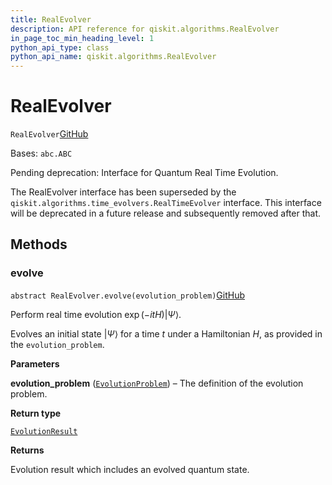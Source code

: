 ```yaml
---
title: RealEvolver
description: API reference for qiskit.algorithms.RealEvolver
in_page_toc_min_heading_level: 1
python_api_type: class
python_api_name: qiskit.algorithms.RealEvolver
---
```


# RealEvolver

<span id="qiskit.algorithms.RealEvolver" />

`RealEvolver`[GitHub](https://github.com/qiskit/qiskit/tree/stable/0.39/qiskit/algorithms/evolvers/real_evolver.py "view source code")

Bases: `abc.ABC`

Pending deprecation: Interface for Quantum Real Time Evolution.

The RealEvolver interface has been superseded by the `qiskit.algorithms.time_evolvers.RealTimeEvolver` interface. This interface will be deprecated in a future release and subsequently removed after that.

## Methods

### evolve

<span id="qiskit.algorithms.RealEvolver.evolve" />

`abstract RealEvolver.evolve(evolution_problem)`[GitHub](https://github.com/qiskit/qiskit/tree/stable/0.39/qiskit/algorithms/evolvers/real_evolver.py "view source code")

Perform real time evolution $\exp(-i t H)|\Psi\rangle$.

Evolves an initial state $|\Psi\rangle$ for a time $t$ under a Hamiltonian $H$, as provided in the `evolution_problem`.

**Parameters**

**evolution\_problem** ([`EvolutionProblem`](qiskit.algorithms.EvolutionProblem "qiskit.algorithms.evolvers.evolution_problem.EvolutionProblem")) – The definition of the evolution problem.

**Return type**

[`EvolutionResult`](qiskit.algorithms.EvolutionResult "qiskit.algorithms.evolvers.evolution_result.EvolutionResult")

**Returns**

Evolution result which includes an evolved quantum state.

